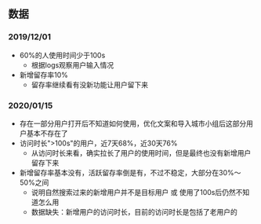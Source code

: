 
## 数据

### 2019/12/01
* 60%的人使用时间少于100s
  * 根据logs观察用户输入情况
* 新增留存率10%
  * 留存率继续看有没新功能让用户留下来

### 2020/01/15
* 存在一部分用户打开后不知道如何使用，优化文案和导入城市小组后这部分用户基本不存在了
* 访问时长">100s"的用户，近7天68%，近30天76%
  * 从访问时长来看，确实拉长了用户的使用时间，但是最终也没有新增用户留存下来
* 新增留存率基本没有，活跃留存率倒是有，不过不稳定，大部分在30%～50%之间
  * 说明自然搜索过来的新增用户并不是目标用户 或 使用了100s后仍然不知道怎么用
  * 数据缺失：新增用户的访问时长，目前的访问时长是包括了老用户的
